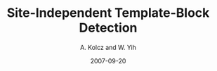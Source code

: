 ---
title: "Site-Independent Template-Block Detection"
collection: publications
permalink: /publication/2007-09-20-0023
date: 2007-09-20
author: 'A. Kolcz and W. Yih'
venue: 'PKDD-2007'
---